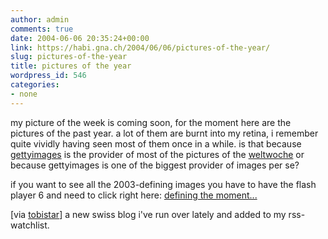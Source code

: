 ```yaml
---
author: admin
comments: true
date: 2004-06-06 20:35:24+00:00
link: https://habi.gna.ch/2004/06/06/pictures-of-the-year/
slug: pictures-of-the-year
title: pictures of the year
wordpress_id: 546
categories:
- none
---
```


my picture of the week is coming soon, for the moment here are the pictures of the past year.
a lot of them are burnt into my retina, i remember quite vividly having seen most of them once in a while. is that because [gettyimages](http://gettyimages.com/) is the provider of most of the pictures of the [weltwoche](http://www.weltwoche.ch/) or because gettyimages is one of the biggest provider of images per se?

if you want to see all the 2003-defining images you have to have the flash player 6 and need to click right here: [defining the moment...](http://corporate.gettyimages.com/marketing/m12/YIR2003/index.asp?language=en-us)

[via [tobistar](http://www.tobistar.com/archiv/000193.php)] a new swiss blog i've run over lately and added to my rss-watchlist.

